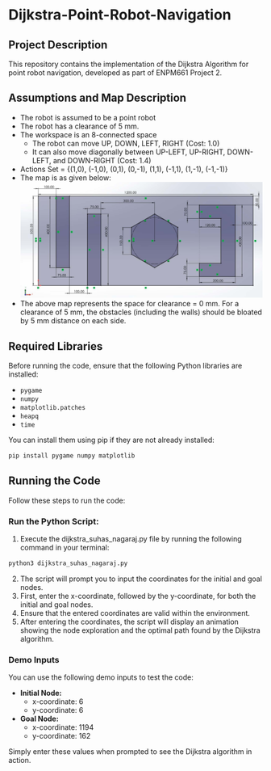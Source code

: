 # Dijkstra-Point-Robot-Navigation

## Project Description
This repository contains the implementation of the Dijkstra Algorithm for point robot navigation, developed as part of ENPM661 Project 2.

## Assumptions and Map Description
- The robot is assumed to be a point robot
- The robot has a clearance of 5 mm. 
- The workspace is an 8-connected space
  - The robot can move UP, DOWN, LEFT, RIGHT (Cost: 1.0)
  - It can also move diagonally between UP-LEFT, UP-RIGHT, DOWN-LEFT, and DOWN-RIGHT (Cost: 1.4)
- Actions Set = {(1,0), (-1,0), (0,1), (0,-1), (1,1), (-1,1), (1,-1), (-1,-1)}
- The map is as given below:
![alt text](https://github.com/suhasnagaraj99/Dijkstra-Point-Robot-Navigation/blob/main/661p2_map.png?raw=true)
- The above map represents the space for clearance = 0 mm. For a clearance of 5 mm, the
obstacles (including the walls) should be bloated by 5 mm distance on each side.

## Required Libraries
Before running the code, ensure that the following Python libraries are installed:

- `pygame`
- `numpy`
- `matplotlib.patches`
- `heapq`
- `time`

You can install them using pip if they are not already installed:

```bash
pip install pygame numpy matplotlib
```

## Running the Code
Follow these steps to run the code:

### Run the Python Script:

1. Execute the dijkstra_suhas_nagaraj.py file by running the following command in your terminal:

```bash
python3 dijkstra_suhas_nagaraj.py
```
2. The script will prompt you to input the coordinates for the initial and goal nodes.
3. First, enter the x-coordinate, followed by the y-coordinate, for both the initial and goal nodes.
4. Ensure that the entered coordinates are valid within the environment.
5. After entering the coordinates, the script will display an animation showing the node exploration and the optimal path found by the Dijkstra algorithm.

### Demo Inputs

You can use the following demo inputs to test the code:

- **Initial Node:**
  - x-coordinate: 6
  - y-coordinate: 6
- **Goal Node:**
  - x-coordinate: 1194
  - y-coordinate: 162

Simply enter these values when prompted to see the Dijkstra algorithm in action.
